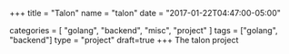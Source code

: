 +++
title = "Talon"
name = "talon"
date = "2017-01-22T04:47:00-05:00"

categories = [
    "golang",
    "backend",
    "misc",
    "project"
]
tags = ["golang", "backend"]
type = "project"
draft=true
+++
The talon project